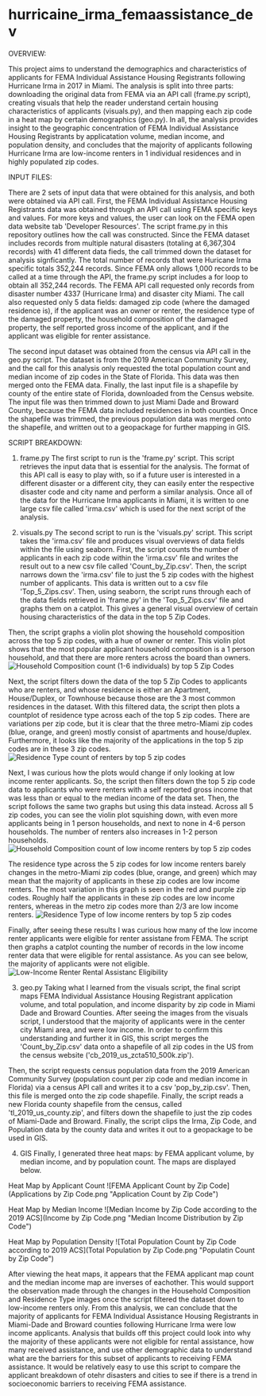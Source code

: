 # hurricaine_irma_femaassistance_devOVERVIEW:This project aims to understand the demographics and characteristics of applicants for FEMA Individual Assistance Housing Registrants following Hurricane Irma in 2017 in Miami. The analysis is split into three parts:downloading the original data from FEMA via an API call (frame.py script), creating visuals that help the reader understand certain housing characteristics of applicants (visuals.py), and then mapping each zip code in aheat map by certain demographics (geo.py). In all, the analysis providesinsight to the geographic concentration of FEMA Individual Assistance Housing Registrants by applicatation volume, median income, and population density, andconcludes that the majority of applicants following Hurricane Irma are low-income renters in 1 individual residences and in highly populated zip codes.INPUT FILES: There are 2 sets of input data that were obtained for this analysis, and both were obtained via API call. First, the FEMA Individual Assistance Housing Registrants data was obtained through an API call using FEMA specific keys and values. For more keys and values, the user can look on the FEMA open data website tab 'Developer Resources'. The script frame.py in this repository outlines how the call was constructed. Since the FEMA dataset includes records from multiple natural disasters (totaling at 6,367,304 records) with 41 different data fieds, the call trimmed down the dataset for analysis signficantly. The total number of records that were Huricane Irma specific totals 352,244 records. Since FEMA only allows 1,000 records to be called at a time through the API, the frame.py script includes a for loop to obtain all 352,244 records. The FEMA API call requested only records from disaster number 4337 (Hurricane Irma) and disaster city Miami. The call also requested only 5 data fields: damaged zip code (where the damaged residence is), if the applicant was an owner or renter, the residence type of the damagedproperty, the household composition of the damaged property, the self reported gross income of the applicant, and if the applicant was eligible for renter assistance. The second input dataset was obtained from the census via API call in the geo.py script. The dataset is from the 2019 American Community Survey, and the call for this analysis only requested the total population count and median income of zip codes in the State of Florida. This data was then merged onto the FEMA data. Finally, the last input file is a shapefile by county of the entire state of Florida, downloaded from the Census website. The input file was then trimmed down to just Miami Dade and Broward County, because the FEMA data included residences in both counties. Once the shapefilewas trimmed, the previous population data was merged onto the shapefile, and written out to a geopackage for further mapping in GIS. SCRIPT BREAKDOWN: 1. frame.pyThe first script to run is the 'frame.py' script. This script retrieves the input data that is essential for the analysis. The format of this API call is easy to play with, so if a future user is interested in a different disaster or a different city, they can easily enter the respective disastercode and city name and perform a similar analysis. Once all of the data for the Hurricane Irma applicants in Miami, it is written to one large csv file called 'irma.csv' which is used for the next script of the analysis. 2. visuals.pyThe second script to run is the 'visuals.py' script. This script takes the 'irma.csv' file and produces visual overviews of data fields within the file using seaborn. First, the script counts the number of applicants in each zip code within the 'irma.csv' file and writes the result out to a new csv file called 'Count_by_Zip.csv'. Then, the script narrows down the 'irma.csv' file to just the 5 zip codes with the highest number of applicants.This data is written out to a csv file 'Top_5_Zips.csv'.Then, using seaborn, the script runs through each of the data fields retrieved in 'frame.py' in the 'Top_5_Zips.csv' file and graphs them on a catplot. This gives a general visual overview of certain housing characteristics of the datain the top 5 Zip Codes. Then, the script graphs a violin plot showing the household composition across the top 5 zip codes, with a hue of owner or renter. This violin plot shows that the most popular applicant household composition is a 1 person household, and that there are more renters across the board than owners. ![Household Composition count (1-6 individuals) by top 5 Zip Codes](f_householdComp_vio.png "Applicant Household Composition by Zip Code")Next, the script filters down the data of the top 5 Zip Codes to applicants who are renters, and whose residence is either an Apartment, House/Duplex, or Townhouse because those are the 3 most common residences in the dataset.With this filtered data, the script then plots a countplot of residence type across each of the top 5 zip codes. There are variations per zip code, but it is clear that the three metro-Miami zip codes (blue, orange, and green)mostly consist of apartments and house/duplex. Furthermore, it looks like the majority of the applications in the top 5 zip codes are in these 3 zip codes.![Residence Type count of renters by top 5 zip codes](f2residence_zip.png "Applicant Residence Type by Zip Code")Next, I was curious how the plots would change if only looking at low income renter applicants. So, the script then filters down the top 5 zip code data to applicants who were renters with a self reported gross income that was less than or equal to the median income of the data set. Then, the script follows the same two graphs but using this data instead. Across all 5 zip codes, you can see the violin plot squishing down, with even more applicantsbeing in 1 person households, and next to none in 4-6 person households. The number of renters also increases in 1-2 person households. ![Household Composition count of low income renters by top 5 zip codes](low_inc_house_comp.png "Low-Income Renter Applicants Household Composition by Zip Code")The residence type across the 5 zip codes for low income renters barely changesin the metro-Miami zip codes (blue, orange, and green) which may mean that the majority of applicants in these zip codes are low income renters. Themost variation in this graph is seen in the red and purple zip codes. Roughly half the applicants in these zip codes are low income renters, whereas in the metro zip codes more than 2/3 are low income renters. ![Residence Type of low income renters by top 5 zip codes](low_inc_residence.png "Low-Income Renter Applicants Residence Type by Zip Code")Finally, after seeing these results I was curious how many of the low incomerenter applicants were eligible for renter assistane from FEMA. The script then graphs a catplot counting the number of records in the low income renter data that were eligible for rental assistance. As you can see below, the majority of applicants were not eligible. ![Low-Income Renter Rental Assistanc Eligibility](LowInc_RentalAssistance.png "Rental Assistance Eligibility of Low-Income Renter Applicants")3. geo.pyTaking what I learned from the visuals script, the final script maps FEMA Individual Assistance Housing Registrant application volume, and total population, and income disparity by zip code in Miami Dadeand Broward Counties. After seeing the images from the visuals script, I understood that the majority of applicants were in the center city Miami area,and were low income. In order to confirm this understanding and further it in GIS, this script merges the 'Count_by_Zip.csv' data onto a shapefile of all zip codes in the US from the census website ('cb_2019_us_zcta510_500k.zip'). Then, the script requests census population data from the 2019 American Community Survey (population count per zip code and median income in Florida) via a census API call and writes it to a csv 'pop_by_zip.csv'. Then, this file is merged onto the zip code shapefile. Finally, the script reads a new Florida county shapefile from the census, called 'tl_2019_us_county.zip',and filters down the shapefile to just the zip codes of Miami-Dade and Broward.Finally, the script clips the Irma, Zip Code, and Population data by the county data and writes it out to a geopackage to be used in GIS. 4. GIS Finally, I generated three heat maps: by FEMA applicant volume, by median income, and by population count. The maps are displayed below. Heat Map by Applicant Count ![FEMA Applicant Count by Zip Code](Applications by Zip Code.png "Application Count by Zip Code")Heat Map by Median Income ![Median Income by Zip Code according to the 2019 ACS](Income by Zip Code.png "Median Income Distribution by Zip Code")Heat Map by Population Density ![Total Population Count by Zip Code according to 2019 ACS](Total Population by Zip Code.png "Populatin Count by Zip Code")After viewing the heat maps, it appears that the FEMA applicant map count and the median income map are inverses of eachother. This would support the observation made through the changes in the Household Composition and Residence Type images once the script filtered the dataset down to low-income renters only. From this analysis, we can conclude that the majority of applicants for FEMA Individual Assistance Housing Registrants in Miami-Dadeand Broward counties following Hurricane Irma were low income applicants. Analysis that builds off this project could look into why the majority of theseapplicants were not eligible for rental assistance, how many received assistance, and use other demographic data to understand what are the barriers for this subset of applicants to receiving FEMA assistance. It wouldbe relatively easy to use this script to compare the applicant breakdown ofotehr disasters and cities to see if there is a trend in socioeconomic barriers to receiving FEMA assistance. 